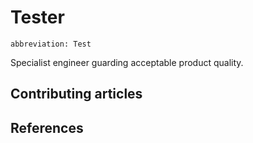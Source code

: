 # Tester
`abbreviation: Test`

Specialist engineer guarding acceptable product quality.

## Contributing articles

## References
